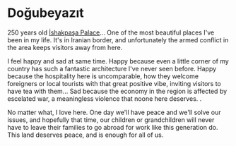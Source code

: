 # Doğubeyazıt

250 years old [İshakpaşa Palace](https://www.instagram.com/p/BQ6HF0CgfPb/)... One of the most beautiful places I've been in my life. It's in Iranian border, and unfortunately the armed conflict in the area keeps visitors away from here.

I feel happy and sad at same time. Happy because even a little corner of my country has such a fantastic architecture I've never seen before. Happy because the hospitality here is uncomparable, how they welcome foreigners or local tourists with that great positive vibe, inviting visitors to have tea with them... Sad because the economy in the region is affected by escelated war, a meaningless violence that noone here deserves. .

No matter what, I love here. One day we'll have peace and we'll solve our issues, and hopefully that time, our children or grandchildren will never have to leave their families to go abroad for work like this generation do. This land deserves peace, and is enough for all of us.
